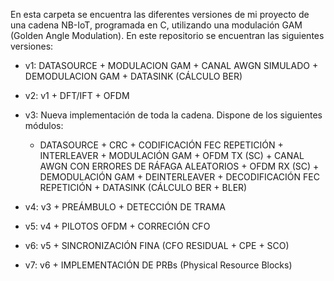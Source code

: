 En esta carpeta se encuentra las diferentes versiones de mi proyecto de una cadena NB-IoT, programada en C, utilizando una modulación GAM (Golden Angle Modulation).
En este repositorio se encuentran las siguientes versiones:
- v1: DATASOURCE + MODULACION GAM + CANAL AWGN SIMULADO + DEMODULACION GAM + DATASINK (CÁLCULO BER)
  
- v2: v1 + DFT/IFT + OFDM
  
- v3: Nueva implementación de toda la cadena. Dispone de los siguientes módulos:
  - DATASOURCE + CRC + CODIFICACIÓN FEC REPETICIÓN + INTERLEAVER + MODULACIÓN GAM + OFDM TX (SC) + CANAL AWGN CON ERRORES DE RÁFAGA ALEATORIOS + OFDM RX (SC) + DEMODULACIÓN GAM + DEINTERLEAVER + DECODIFICACIÓN FEC REPETICIÓN + DATASINK (CÁLCULO BER + BLER)

- v4: v3 + PREÁMBULO + DETECCIÓN DE TRAMA
  
- v5: v4 + PILOTOS OFDM + CORRECIÓN CFO
  
- v6: v5 + SINCRONIZACIÓN FINA (CFO RESIDUAL + CPE + SCO)

- v7: v6 + IMPLEMENTACIÓN DE PRBs (Physical Resource Blocks)
